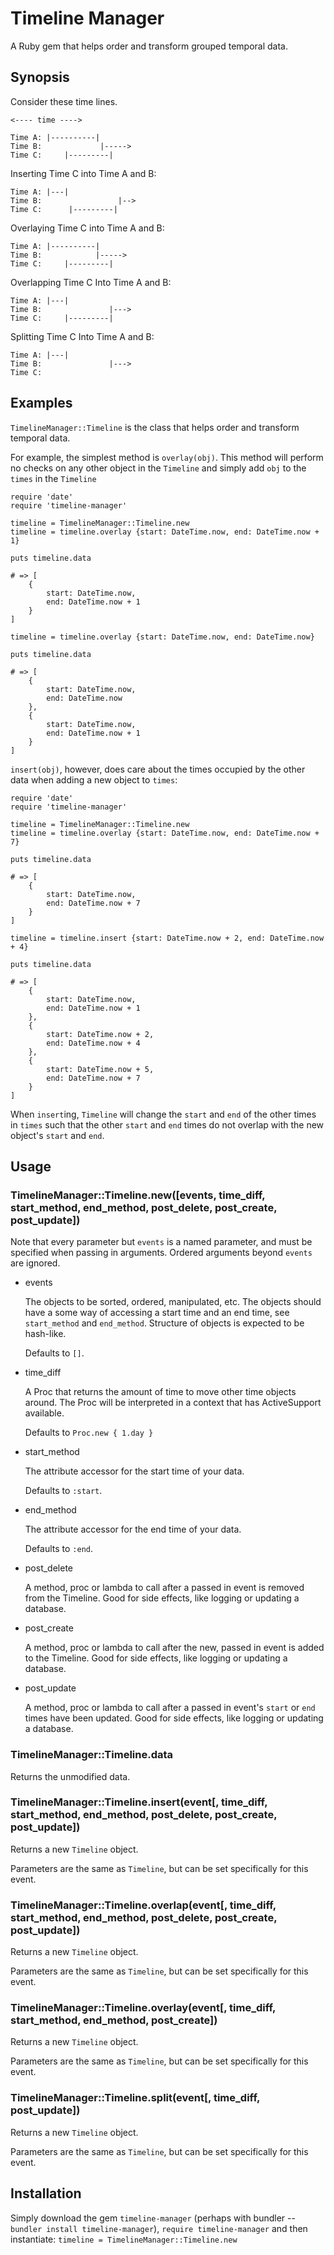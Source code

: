 # Timeline Manager

A Ruby gem that helps order and transform grouped temporal data.

## Synopsis

Consider these time lines.

```
<---- time ---->

Time A: |----------|
Time B:             |----->
Time C:     |---------|
```

Inserting Time C into Time A and B:

```
Time A: |---|
Time B:                 |-->
Time C:      |---------|
```

Overlaying Time C into Time A and B:
```
Time A: |----------|
Time B:            |----->
Time C:     |---------|
```

Overlapping Time C Into Time A and B:
```
Time A: |---|
Time B:               |--->
Time C:     |---------|
```

Splitting Time C Into Time A and B:
```
Time A: |---|
Time B:               |--->
Time C:     
```

## Examples

`TimelineManager::Timeline` is the class that helps order and transform temporal data.

For example, the simplest method is `overlay(obj)`. This method will perform no checks on any other object in the `Timeline` and simply add `obj` to the `times` in the `Timeline`

```
require 'date'
require 'timeline-manager'

timeline = TimelineManager::Timeline.new
timeline = timeline.overlay {start: DateTime.now, end: DateTime.now + 1}

puts timeline.data

# => [
	{
		start: DateTime.now,
		end: DateTime.now + 1
	}
]

timeline = timeline.overlay {start: DateTime.now, end: DateTime.now}

puts timeline.data

# => [
	{
		start: DateTime.now,
		end: DateTime.now
	},
	{
		start: DateTime.now,
		end: DateTime.now + 1
	}
]
```

`insert(obj)`, however, does care about the times occupied by the other data when adding a new object to `times`:

```
require 'date'
require 'timeline-manager'

timeline = TimelineManager::Timeline.new
timeline = timeline.overlay {start: DateTime.now, end: DateTime.now + 7}

puts timeline.data

# => [
	{
		start: DateTime.now,
		end: DateTime.now + 7
	}
]

timeline = timeline.insert {start: DateTime.now + 2, end: DateTime.now + 4}

puts timeline.data

# => [
	{
		start: DateTime.now,
		end: DateTime.now + 1
	},
	{
		start: DateTime.now + 2,
		end: DateTime.now + 4
	},
	{
		start: DateTime.now + 5,
		end: DateTime.now + 7
	}
]
```

When `insert`ing, `Timeline` will change the `start` and `end` of the other times in `times` such that the other `start` and `end` times do not overlap with the new object's `start` and `end`.

## Usage

### TimelineManager::Timeline.new([events, time_diff, start_method, end_method, post_delete, post_create, post_update])

Note that every parameter but `events` is a named parameter, and must be specified when passing in arguments. Ordered arguments beyond `events` are ignored.

* events
	
	The objects to be sorted, ordered, manipulated, etc. The objects should have a some way of accessing a start time and an end time, see `start_method` and `end_method`. Structure of objects is expected to be hash-like.

	Defaults to `[]`.

* time_diff 

	A Proc that returns the amount of time to move other time objects around. The Proc will be interpreted in a context that has ActiveSupport available.

	Defaults to `Proc.new { 1.day }`

* start_method

	The attribute accessor for the start time of your data. 

	Defaults to `:start`.

* end_method
	
	The attribute accessor for the end time of your data. 

	Defaults to `:end`.

* post_delete

	A method, proc or lambda to call after a passed in event is removed from the Timeline. Good for side effects, like logging or updating a database.

* post_create

	A method, proc or lambda to call after the new, passed in event is added to the Timeline. Good for side effects, like logging or updating a database.

* post_update

	A method, proc or lambda to call after a passed in event's `start` or `end` times have been updated. Good for side effects, like logging or updating a database.

### TimelineManager::Timeline.data

Returns the unmodified data.

### TimelineManager::Timeline.insert(event[, time_diff, start_method, end_method, post_delete, post_create, post_update])

Returns a new `Timeline` object.

Parameters are the same as `Timeline`, but can be set specifically for this event.

### TimelineManager::Timeline.overlap(event[, time_diff, start_method, end_method, post_delete, post_create, post_update])

Returns a new `Timeline` object.

Parameters are the same as `Timeline`, but can be set specifically for this event.

### TimelineManager::Timeline.overlay(event[, time_diff, start_method, end_method, post_create])

Returns a new `Timeline` object.

Parameters are the same as `Timeline`, but can be set specifically for this event.

### TimelineManager::Timeline.split(event[, time_diff, post_update])

Returns a new `Timeline` object.

Parameters are the same as `Timeline`, but can be set specifically for this event.

## Installation

Simply download the gem `timeline-manager` (perhaps with bundler -- `bundler install timeline-manager`), `require timeline-manager` and then instantiate: `timeline = TimelineManager::Timeline.new`
